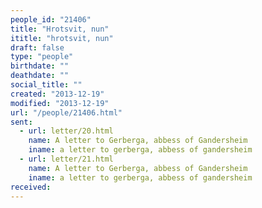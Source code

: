 ```yaml
---
people_id: "21406"
title: "Hrotsvit, nun"
ititle: "hrotsvit, nun"
draft: false
type: "people"
birthdate: ""
deathdate: ""
social_title: ""
created: "2013-12-19"
modified: "2013-12-19"
url: "/people/21406.html"
sent:
  - url: letter/20.html
    name: A letter to Gerberga, abbess of Gandersheim
    iname: a letter to gerberga, abbess of gandersheim
  - url: letter/21.html
    name: A letter to Gerberga, abbess of Gandersheim
    iname: a letter to gerberga, abbess of gandersheim
received:
---
```

